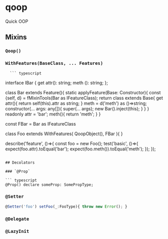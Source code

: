 # qoop

Quick OOP

## Mixins

### `Qoop()`

### `WithFeatures(BaseClass, ... Features)`

``` null
  ``` typescript
```
interface IBar {
get attr(): string;
meth (): string;
};

class Bar extends Feature(){
static applyFeature(Base: Constructor){
const {self, d} = fMixinTools(Bar as IFeatureClass<IBar>);
return class extends Base{
get attr(){ return self(this).attr as string; }
meth = d('meth') as ()=>string;
constructor(... args: any[]){
super(... args);
new Bar().inject(this);
}
}
}
readonly attr = 'bar';
meth(){ return 'meth'; }
}

const FBar = Bar as IFeatureClass<IBar>

class Foo extends WithFeatures( QoopObject(), FBar ){
}

describe('feature', ()=>{
const foo = new Foo();
test('basic', ()=>{
expect(foo.attr).toEqual('bar');
expect(foo.meth()).toEqual('meth');
});
});

``` null
  ```
```
## Decolators

### `@Prop`

``` typescript
@Prop() declare someProp: SomePropType;
```
### `@Setter`

``` typescript
@Setter('foo') setFoo(_:FooType){ throw new Error(); }
```
### `@Delegate`

### `@LazyInit`

